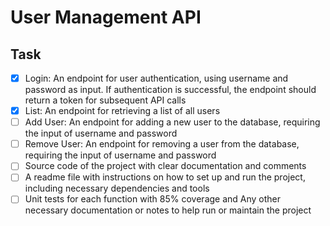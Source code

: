 # User Management API

## Task

- [X] Login: An endpoint for user authentication, using username and password as input. If authentication is successful, the endpoint should return a token for subsequent API calls
- [X] List: An endpoint for retrieving a list of all users
- [ ] Add User: An endpoint for adding a new user to the database, requiring the input of username and password
- [ ] Remove User: An endpoint for removing a user from the database, requiring the input of username and password
- [ ] Source code of the project with clear documentation and comments
- [ ] A readme file with instructions on how to set up and run the project, including necessary dependencies and tools
- [ ] Unit tests for each function with 85% coverage and Any other necessary documentation or notes to help run or maintain the project
